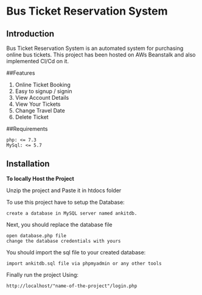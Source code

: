 # Bus Ticket Reservation System


## Introduction

Bus Ticket Reservation System is an automated system for purchasing online bus tickets.
This project has been hosted on AWs Beanstalk and also implemented CI/Cd on it. 

##Features
1. Online Ticket Booking
2. Easy to signup / signin
3. View Account Details
4. View Your Tickets
5. Change Travel Date
6. Delete Ticket


##Requirements

    php: <= 7.3
    MySql: <= 5.7

## Installation

**To locally Host the Project** 

Unzip the project and Paste it in htdocs folder

To use this project have to setup the Database:

    create a database in MySQL server named ankitdb.

Next, you should replace the database file

    open database.php file
    change the database credentials with yours

You should import the sql file to your created database:

    import ankitdb.sql file via phpmyadmin or any other tools

Finally run the project Using:
    
    http://localhost/"name-of-the-project"/login.php
    
